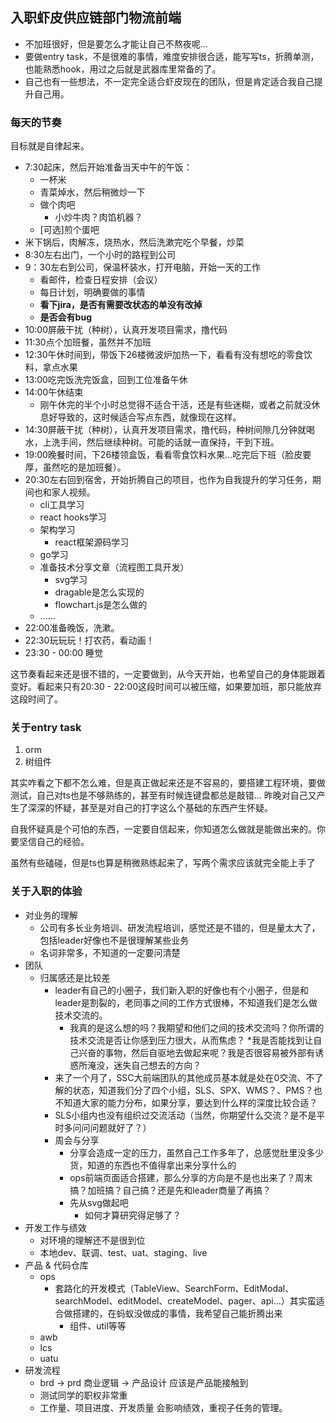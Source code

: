 ## 入职虾皮供应链部门物流前端

* 不加班很好，但是要怎么才能让自己不熬夜呢…
* 要做entry task，不是很难的事情，难度安排很合适，能写写ts，折腾单测，也能熟悉hook，用过之后就是武器库里常备的了。
* 自己也有一些想法，不一定完全适合虾皮现在的团队，但是肯定适合我自己提升自己用。

### 每天的节奏
目标就是自律起来。

* 7:30起床，然后开始准备当天中午的午饭：
  * 一杯米
  * 青菜焯水，然后稍微炒一下
  * 做个肉吧
    * 小炒牛肉？肉馅机器？
  * \[可选\]煎个蛋吧
* 米下锅后，肉解冻，烧热水，然后洗漱完吃个早餐，炒菜
* 8:30左右出门，一个小时的路程到公司
* 9：30左右到公司，保温杯装水，打开电脑，开始一天的工作
  * 看邮件，检查日程安排（会议）
  * 每日计划，明确要做的事情
  * **看下jira，是否有需要改状态的单没有改掉**
  * **是否会有bug**
* 10:00屏蔽干扰（种树），认真开发项目需求，撸代码
* 11:30点个加班餐，虽然并不加班
* 12:30午休时间到，带饭下26楼微波炉加热一下，看看有没有想吃的零食饮料，拿点水果
* 13:00吃完饭洗完饭盒，回到工位准备午休
* 14:00午休结束
  * 刚午休完的半个小时总觉得不适合干活，还是有些迷糊，或者之前就没休息好导致的，这时候适合写点东西，就像现在这样。
* 14:30屏蔽干扰（种树），认真开发项目需求，撸代码，种树间隙几分钟就喝水，上洗手间，然后继续种树。可能的话就一直保持，干到下班。
* 19:00晚餐时间，下26楼领盒饭，看看零食饮料水果…吃完后下班（脸皮要厚，虽然吃的是加班餐）。
* 20:30左右回到宿舍，开始折腾自己的项目，也作为自我提升的学习任务，期间也和家人视频。
  * cli工具学习
  * react hooks学习
  * 架构学习
    * react框架源码学习
  * go学习
  * 准备技术分享文章（流程图工具开发）
    * svg学习
    * dragable是怎么实现的
    * flowchart.js是怎么做的
  * ……
* 22:00准备晚饭，洗漱。
* 22:30玩玩玩！打农药，看动画！
* 23:30 - 00:00 睡觉

这节奏看起来还是很不错的，一定要做到，从今天开始，也希望自己的身体能跟着变好。看起来只有20:30 - 22:00这段时间可以被压缩，如果要加班，那只能放弃这段时间了。

### 关于entry task
1. orm
2. 树组件

其实咋看之下都不怎么难，但是真正做起来还是不容易的，要搭建工程环境，要做测试，自己对ts也是不够熟练的，甚至有时候连键盘都总是敲错…
昨晚对自己又产生了深深的怀疑，甚至是对自己的打字这么个基础的东西产生怀疑。

自我怀疑真是个可怕的东西，一定要自信起来，你知道怎么做就是能做出来的。你要坚信自己的经验。

虽然有些磕碰，但是ts也算是稍微熟练起来了，写两个需求应该就完全能上手了

### 关于入职的体验
* 对业务的理解
  * 公司有多长业务培训、研发流程培训，感觉还是不错的，但是量太大了，包括leader好像也不是很理解某些业务
  * 名词非常多，不知道的一定要问清楚
* 团队
  * 归属感还是比较差
    * leader有自己的小圈子，我们新入职的好像也有个小圈子，但是和leader是割裂的，老同事之间的工作方式很棒，不知道我们是怎么做技术交流的。
      * 我真的是这么想的吗？我期望和他们之间的技术交流吗？你所谓的技术交流是否让你感到压力很大，从而焦虑？
      *我是否能找到让自己兴奋的事物，然后自驱地去做起来呢？我是否很容易被外部有诱惑所淹没，迷失自己想去的方向？
    * 来了一个月了，SSC大前端团队的其他成员基本就是处在0交流、不了解的状态，知道我们分了四个小组，SLS、SPX、WMS？、PMS？也不知道大家的能力分布，如果分享，要达到什么样的深度比较合适？
    * SLS小组内也没有组织过交流活动（当然，你期望什么交流？是不是平时多问问问题就好了？）
    * 周会与分享
      * 分享会造成一定的压力，虽然自己工作多年了，总感觉肚里没多少货，知道的东西也不值得拿出来分享什么的
      * ops前端页面适合搭建，那么分享的方向是不是也出来了？周末搞？加班搞？自己搞？还是先和leader商量了再搞？
      * 先从svg做起吧
        * 如何才算研究得足够了？
* 开发工作与绩效
  * 对环境的理解还不是很到位
  * 本地dev、联调、test、uat、staging、live
* 产品 & 代码仓库
  * ops
    * 套路化的开发模式（TableView、SearchForm、EditModal、searchModel、editModel、createModel、pager、api…）其实蛮适合做搭建的，在蚂蚁没做成的事情，我希望自己能折腾出来
      * 组件、util等等
  * awb
  * lcs
  * uatu
* 研发流程
  * brd -> prd 商业逻辑 -> 产品设计 应该是产品能接触到
  * 测试同学的职权非常重
  * 工作量、项目进度、开发质量 会影响绩效，重视子任务的管理。


